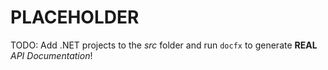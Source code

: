 # PLACEHOLDER

TODO: Add .NET projects to the *src* folder and run `docfx` to
generate **REAL** *API Documentation*!
